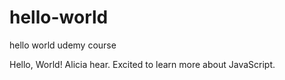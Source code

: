 # hello-world
hello world udemy course


Hello, World!  Alicia hear.  Excited to learn more about JavaScript.
